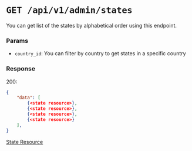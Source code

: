 # `GET /api/v1/admin/states`
You can get list of the states by alphabetical order using this endpoint.


### Params

- `country_id`: You can filter by country to get states in a specific country

### Response

200:
```json
{
    "data": [
        {<state resource>},
        {<state resource>},
        {<state resource>},
        {<state resource>}
    ],
}
```

[State Resource](../../resources/state.md)
